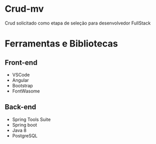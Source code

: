 # Crud-mv
 Crud solicitado como etapa de seleção para desenvolvedor FullStack
 
# Ferramentas e Bibliotecas 
 ## Front-end
  - VSCode
  - Angular
  - Bootstrap
  - FontWasome
 
 
 ## Back-end
  - Spring Tools Suite
  - Spring boot
  - Java 8
  - PostgreSQL
  
  
